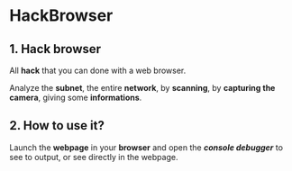 # HackBrowser

## 1. Hack browser

All **hack** that you can done with a web browser.

Analyze the **subnet**, the entire **network**, by **scanning**, by **capturing the camera**, giving some **informations**.

## 2. How to use it?

Launch the **webpage** in your **browser** and open the ***console debugger*** to see to output, or see directly in the webpage.
